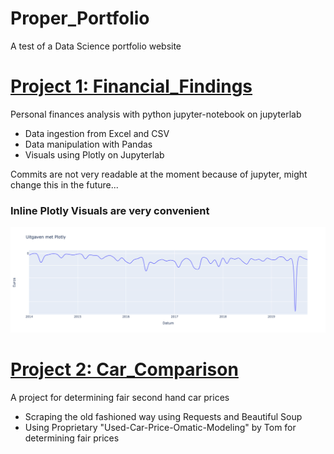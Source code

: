 # Proper_Portfolio
A test of a Data Science portfolio website

# [Project 1: Financial_Findings](https://github.com/WeaverTL/Financial_Findings)
Personal finances analysis with python jupyter-notebook on jupyterlab
  - Data ingestion from Excel and CSV
  - Data manipulation with Pandas
  - Visuals using Plotly on Jupyterlab
 
Commits are not very readable at the moment because of jupyter, might change this in the future...

### Inline Plotly Visuals are very convenient

![](/images/PlotlyVisual.png)

# [Project 2: Car_Comparison](https://github.com/WeaverTL/Car_Comparison)
A project for determining fair second hand car prices
  - Scraping the old fashioned way using Requests and Beautiful Soup
  - Using Proprietary "Used-Car-Price-Omatic-Modeling" by Tom for determining fair prices
